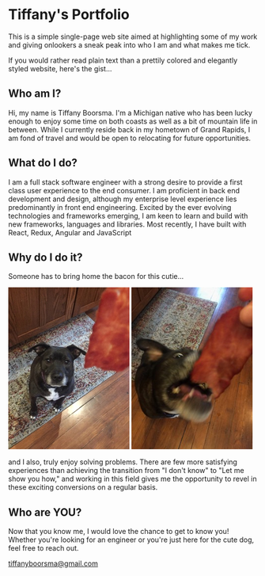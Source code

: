 # Tiffany's Portfolio

This is a simple single-page web site aimed at highlighting some of my work and giving onlookers a sneak peak into who I am and what makes me tick.

If you would rather read plain text than a prettily colored and elegantly styled website, here's the gist...

## Who am I?
Hi, my name is Tiffany Boorsma. I'm a Michigan native who has been lucky enough to enjoy some time on both coasts as well as a bit of mountain life in between. While I currently reside back in my hometown of Grand Rapids, I am fond of travel and would be open to relocating for future opportunities.

## What do I do?
I am a full stack software engineer with a strong desire to provide a first class user experience to the end consumer. I am proficient in back end development and design, although my enterprise level experience lies predominantly in front end engineering. Excited by the ever evolving technologies and frameworks emerging, I am keen to learn and build with new frameworks, languages and libraries. Most recently, I have built with React, Redux, Angular and JavaScript 


## Why do I do it?
Someone has to bring home the bacon for this cutie...

![Image of Maggie + Bacon](assets/images/maggie/patient-mags.jpg)
![Image of Maggie + Bacon](assets/images/maggie/hungry-mags.jpg)

and I also, truly enjoy solving problems. There are few more satisfying experiences than achieving the transition from "I don't know" to "Let me show you how," and working in this field
gives me the opportunity to revel in these exciting conversions on a regular basis. 


## Who are YOU?
Now that you know me, I would love the chance to get to know you!
Whether you're looking for an engineer or you're just here for the cute dog, feel free to reach out. 

tiffanyboorsma@gmail.com
